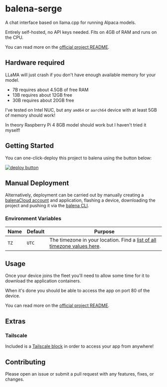 # balena-serge

A chat interface based on llama.cpp for running Alpaca models.

Entirely self-hosted, no API keys needed. Fits on 4GB of RAM and runs on the CPU.

You can read more on the [official project README](https://github.com/nsarrazin/serge).

## Hardware required

LLaMA will just crash if you don't have enough available memory for your model.

- 7B requires about 4.5GB of free RAM
- 13B requires about 12GB free
- 30B requires about 20GB free

I've tested on Intel NUC, but any `amd64` or `aarch64` device with at least 5GB of memory should work!

In theory Raspberry Pi 4 8GB model should work but I haven't tried it myself!

## Getting Started

You can one-click-deploy this project to balena using the button below:

[![deploy button](https://balena.io/deploy.svg)](https://dashboard.balena-cloud.com/deploy?repoUrl=https://github.com/klutchell/balena-serge)

## Manual Deployment

Alternatively, deployment can be carried out by manually creating a [balenaCloud account](https://dashboard.balena-cloud.com) and application, flashing a device,
downloading the project and pushing it via the [balena CLI](https://github.com/balena-io/balena-cli).

### Environment Variables

| Name | Default | Purpose                                                                                                                                 |
| ---- | ------- | --------------------------------------------------------------------------------------------------------------------------------------- |
| `TZ` | `UTC`   | The timezone in your location. Find a [list of all timezone values here](https://en.wikipedia.org/wiki/List_of_tz_database_time_zones). |

## Usage

Once your device joins the fleet you'll need to allow some time for it to download the application containers.

When it's done you should be able to access the app on port 80 of the device.

You can read more on the [official project README](https://github.com/nsarrazin/serge).

## Extras

### Tailscale

Included is a [Tailscale block](https://github.com/klutchell/balena-tailscale) in order to access your app from anywhere!

## Contributing

Please open an issue or submit a pull request with any features, fixes, or changes.
